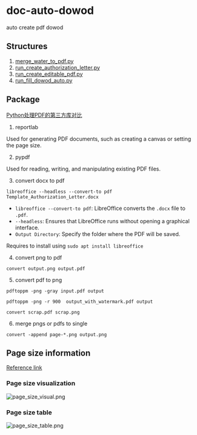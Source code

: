 # doc-auto-dowod

auto create pdf dowod
## Structures
1. [merge_water_to_pdf.py](merge_water_to_pdf.py)
2. [run_create_authorization_letter.py](run_create_authorization_letter.py)
3. [run_create_editable_pdf.py](run_create_editable_pdf.py)
4. [run_fill_dowod_auto.py](run_fill_dowod_auto.py)

## Package

[Python处理PDF的第三方库对比
](https://dothinking.github.io/2021-01-02-Python%E5%A4%84%E7%90%86PDF%E7%9A%84%E7%AC%AC%E4%B8%89%E6%96%B9%E5%BA%93%E5%AF%B9%E6%AF%94/)

1. reportlab

Used for generating PDF documents, such as creating a canvas or setting the page size.

2. pypdf

Used for reading, writing, and manipulating existing PDF files.

3. convert docx to pdf

```commandline
libreoffice --headless --convert-to pdf Template_Authorization_Letter.docx
```
 - `libreoffice --convert-to pdf`: LibreOffice converts the `.docx` file to `.pdf`.
 - `--headless`: Ensures that LibreOffice runs without opening a graphical interface.
 - `Output Directory`: Specify the folder where the PDF will be saved.

Requires to install using `sudo apt install libreoffice`

4. convert png to pdf
```
convert output.png output.pdf
```

5. convert pdf to png
```
pdftoppm -png -gray input.pdf output

pdftoppm -png -r 900  output_with_watermark.pdf output

convert scrap.pdf scrap.png

```

6. merge pngs or pdfs to single
```
convert -append page-*.png output.png
```

## Page size information

[Reference link](https://www.sharp.com.hk/tc/offers-news/complete-guide-to-a-paper-sizes-quick-reference-handbook-for-design-print-dimensions)

### Page size visualization

![page_size_visual.png](assets_img/page_size_visual.png)

### Page size table

![page_size_table.png](assets_img/page_size_table.png)
